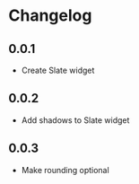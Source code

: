 # Changelog

## 0.0.1
* Create Slate widget

## 0.0.2
* Add shadows to Slate widget

## 0.0.3
* Make rounding optional
